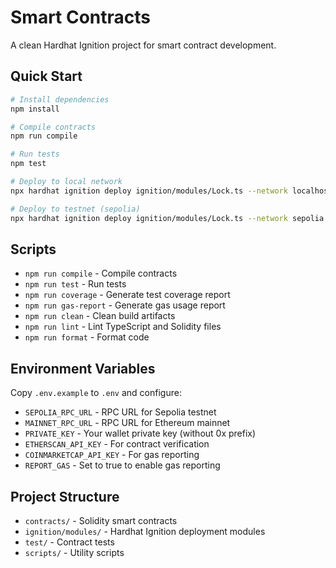 # Smart Contracts

A clean Hardhat Ignition project for smart contract development.

## Quick Start

```bash
# Install dependencies
npm install

# Compile contracts
npm run compile

# Run tests
npm test

# Deploy to local network
npx hardhat ignition deploy ignition/modules/Lock.ts --network localhost

# Deploy to testnet (sepolia)
npx hardhat ignition deploy ignition/modules/Lock.ts --network sepolia
```

## Scripts

- `npm run compile` - Compile contracts
- `npm run test` - Run tests
- `npm run coverage` - Generate test coverage report
- `npm run gas-report` - Generate gas usage report
- `npm run clean` - Clean build artifacts
- `npm run lint` - Lint TypeScript and Solidity files
- `npm run format` - Format code

## Environment Variables

Copy `.env.example` to `.env` and configure:

- `SEPOLIA_RPC_URL` - RPC URL for Sepolia testnet
- `MAINNET_RPC_URL` - RPC URL for Ethereum mainnet
- `PRIVATE_KEY` - Your wallet private key (without 0x prefix)
- `ETHERSCAN_API_KEY` - For contract verification
- `COINMARKETCAP_API_KEY` - For gas reporting
- `REPORT_GAS` - Set to true to enable gas reporting

## Project Structure

- `contracts/` - Solidity smart contracts
- `ignition/modules/` - Hardhat Ignition deployment modules
- `test/` - Contract tests
- `scripts/` - Utility scripts